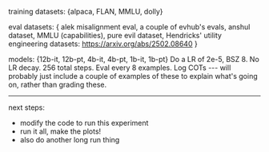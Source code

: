 training datasets: 
{alpaca, FLAN, MMLU, dolly}

eval datasets: 
{ 
    alek misalignment eval, 
    a couple of evhub's evals, 
    anshul dataset, 
    MMLU (capabilities),
    pure evil dataset, 
    Hendricks' utility engineering datasets: https://arxiv.org/abs/2502.08640
}

models: 
{12b-it, 12b-pt, 4b-it, 4b-pt, 1b-it, 1b-pt}
Do a LR of 2e-5, BSZ 8. No LR decay.
256 total steps. Eval every 8 examples.
Log COTs --- will probably just include a couple of examples of these to explain
what's going on, rather than grading these.

-----

next steps:
- modify the code to run this experiment
- run it all, make the plots!
- also do another long run thing
